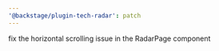 ```yaml
---
'@backstage/plugin-tech-radar': patch
---
```


fix the horizontal scrolling issue in the RadarPage component
